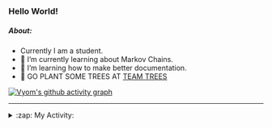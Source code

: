 ### Hello World!

##### About:
- Currently I am a student.
- 🌱 I’m currently learning about Markov Chains.
- 🌱 I’m learning how to make better documentation.
- 🌱 GO PLANT SOME TREES AT [TEAM TREES](https://teamtrees.org/)

[![Vyom's github activity graph](https://activity-graph.herokuapp.com/graph?username=Vyvy-vi)](https://github.com/ashutosh00710/github-readme-activity-graph)

---
<details>
  <summary>:zap: My Activity:</summary>
  
<!--START_SECTION:waka-->
![Code Time](http://img.shields.io/badge/Code%20Time-793%20hrs%2048%20mins-blue)

**I'm a Night 🦉** 

```text
🌞 Morning    67 commits     ██░░░░░░░░░░░░░░░░░░░░░░░   10.0% 
🌆 Daytime    156 commits    █████░░░░░░░░░░░░░░░░░░░░   23.28% 
🌃 Evening    211 commits    ███████░░░░░░░░░░░░░░░░░░   31.49% 
🌙 Night      236 commits    ████████░░░░░░░░░░░░░░░░░   35.22%

```
📅 **I'm Most Productive on Sunday** 

```text
Monday       66 commits     ██░░░░░░░░░░░░░░░░░░░░░░░   9.85% 
Tuesday      110 commits    ████░░░░░░░░░░░░░░░░░░░░░   16.42% 
Wednesday    104 commits    ████░░░░░░░░░░░░░░░░░░░░░   15.52% 
Thursday     84 commits     ███░░░░░░░░░░░░░░░░░░░░░░   12.54% 
Friday       88 commits     ███░░░░░░░░░░░░░░░░░░░░░░   13.13% 
Saturday     68 commits     ██░░░░░░░░░░░░░░░░░░░░░░░   10.15% 
Sunday       150 commits    █████░░░░░░░░░░░░░░░░░░░░   22.39%

```


📊 **This Week I Spent My Time On** 

```text
🔥 Editors: 
VS Code                  13 hrs 51 mins      █████████████████████████   99.81% 
Vim                      1 min               ░░░░░░░░░░░░░░░░░░░░░░░░░   0.19%

🐱‍💻 Projects: 
uni-webpages             6 hrs 36 mins       ████████████░░░░░░░░░░░░░   47.58% 
CSF                      5 hrs               █████████░░░░░░░░░░░░░░░░   36.02% 
blog                     2 hrs 12 mins       ████░░░░░░░░░░░░░░░░░░░░░   15.9% 
praise_backend_js        2 mins              ░░░░░░░░░░░░░░░░░░░░░░░░░   0.31% 
file-utils               0 secs              ░░░░░░░░░░░░░░░░░░░░░░░░░   0.08%

```


 Last Updated on 14/05/2022 15:04:57 UTC
<!--END_SECTION:waka-->
</details>
